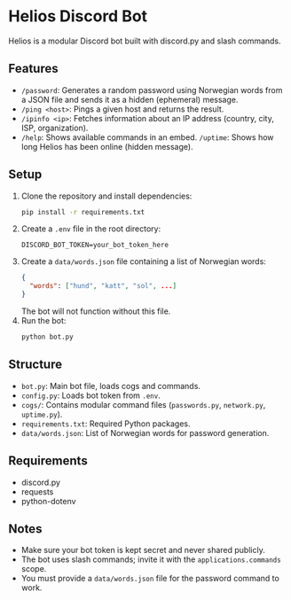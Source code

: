 # Helios Discord Bot

Helios is a modular Discord bot built with discord.py and slash commands.

## Features
- `/password`: Generates a random password using Norwegian words from a JSON file and sends it as a hidden (ephemeral) message.
- `/ping <host>`: Pings a given host and returns the result.
- `/ipinfo <ip>`: Fetches information about an IP address (country, city, ISP, organization).
- `/help`: Shows available commands in an embed.
 `/uptime`: Shows how long Helios has been online (hidden message).

## Setup
1. Clone the repository and install dependencies:
   ```sh
   pip install -r requirements.txt
   ```
2. Create a `.env` file in the root directory:
   ```env
   DISCORD_BOT_TOKEN=your_bot_token_here
   ```
 3. Create a `data/words.json` file containing a list of Norwegian words:
    ```json
    {
      "words": ["hund", "katt", "sol", ...]
    }
    ```
    The bot will not function without this file.
3. Run the bot:
   ```sh
   python bot.py
   ```

## Structure
- `bot.py`: Main bot file, loads cogs and commands.
- `config.py`: Loads bot token from `.env`.
- `cogs/`: Contains modular command files (`passwords.py`, `network.py`, `uptime.py`).
- `requirements.txt`: Required Python packages.
- `data/words.json`: List of Norwegian words for password generation.

## Requirements
- discord.py
- requests
- python-dotenv

## Notes
- Make sure your bot token is kept secret and never shared publicly.
- The bot uses slash commands; invite it with the `applications.commands` scope.
- You must provide a `data/words.json` file for the password command to work.
